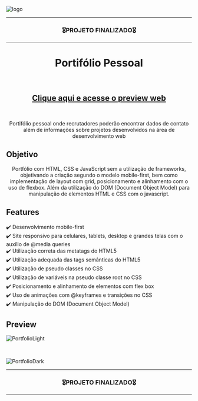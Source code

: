 ![logo](https://user-images.githubusercontent.com/68918326/193332767-8248edfa-cf76-4032-8eed-05bf3037838c.PNG)

<hr>
<h3 align="center">🎖️PROJETO FINALIZADO🎖️</h3>
<hr>


<h1 align="center">Portifólio Pessoal</h1>
<br>
<h2 align="center"><a href="https://romulo-sobrinho.github.io/Dev-portfolio/" target="_blank">Clique aqui e acesse o preview web</a></h2>
<br>

<p align="center">Portifólio pessoal onde recrutadores poderão encontrar dados de contato além de informações sobre projetos desenvolvidos na área de desenvolvimento web</p>


## Objetivo
<p align="center">
  Portfólio com HTML, CSS e JavaScript sem a utilização de frameworks, objetivando a criação segundo o modelo mobile-first, bem como implementação de layout com grid, posicionamento e alinhamento com o uso de flexbox. Além da utilização do DOM (Document Object Model) para manipulação de elementos HTML e CSS com o javascript.
</p>


## Features
  ✔️ Desenvolvimento mobile-first <br>
  ✔️ Site responsivo para celulares, tablets, desktop e grandes telas com o auxílio de @media queries <br>
  ✔️ Utilização correta das metatags do HTML5 <br>
  ✔️ Utilização adequada das tags semânticas do HTML5 <br>
  ✔️ Utilização de pseudo classes no CSS <br>
  ✔️ Utilização de variáveis na pseudo classe root no CSS <br>
  ✔️ Posicionamento e alinhamento de elementos com flex box <br>
  ✔️ Uso de animações com @keyframes e transições no CSS <br>
  ✔️ Manipulação do DOM (Document Object Model) <br>

  
## Preview

![PortfolioLight](https://user-images.githubusercontent.com/68918326/193429462-7e85c4b7-9c71-4903-95f2-c596b99e72c3.PNG)

<br>

![PortfolioDark](https://user-images.githubusercontent.com/68918326/193429470-8207a9c4-cf81-4c06-bb40-e3ec7c6b54ce.PNG)

<hr>
<h3 align="center">🎖️PROJETO FINALIZADO🎖️</h3>
<hr>
